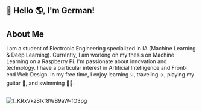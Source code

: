 ## 👋 Hello 🌎, I'm German!

## About Me 

I am a student of Electronic Engineering specialized in IA (Machine Learning & Deep Learning). Currently, I am working on my thesis on Machine Learning on a Raspberry Pi. I'm passionate about innovation and technology. I have a particular interest in Artificial Intelligence and Front-end Web Design. In my free time, I enjoy learning 💡, traveling ✈️, playing my guitar 🎸, and swimming 🏊‍♂️. 

## 

![1_KRxVkzBIkf8WB9aW-fO3pg](https://github.com/germanquevedo/germanquevedo/assets/127355727/b2de63a4-7a7d-4733-a55f-f6b61a8f8a9f)


  

